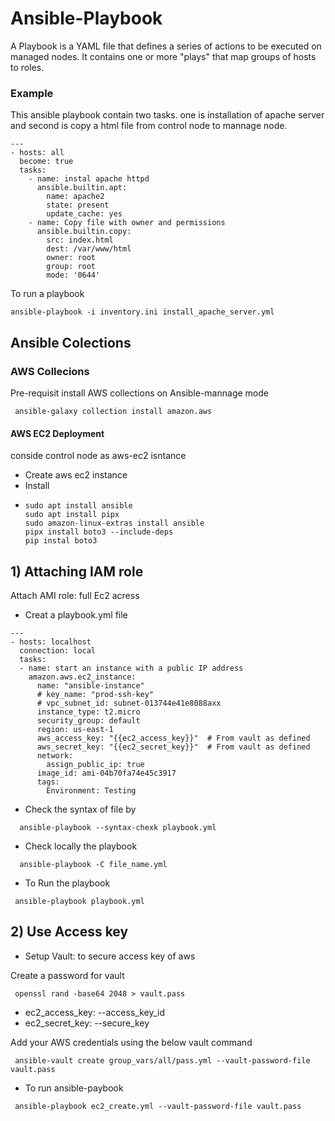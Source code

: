 # Ansible-Playbook

A Playbook is a YAML file that defines a series of actions to be executed on managed nodes. It contains one or more "plays" that map groups of hosts to roles.

### Example 

This ansible playbook contain two tasks. one is installation of apache server and second is copy a html file from control node to mannage node.

```
---
- hosts: all
  become: true
  tasks:
    - name: instal apache httpd
      ansible.builtin.apt:
        name: apache2
        state: present
        update_cache: yes
    - name: Copy file with owner and permissions
      ansible.builtin.copy:
        src: index.html
        dest: /var/www/html
        owner: root
        group: root
        mode: '0644'

```

To run a playbook 

```
ansible-playbook -i inventory.ini install_apache_server.yml
```

## Ansible Colections

### AWS Collecions

Pre-requisit install AWS collections on Ansible-mannage mode

```
 ansible-galaxy collection install amazon.aws
```


#### AWS EC2 Deployment

conside control node as aws-ec2 isntance
- Create aws ec2 instance
-  Install
-  ```
   sudo apt install ansible
   sudo apt install pipx
   sudo amazon-linux-extras install ansible
   pipx install boto3 --include-deps
   pip instal boto3
   ```
## 1) Attaching IAM role

Attach AMI role: full Ec2 acress
  
- Creat a playbook.yml file
```
--- 
- hosts: localhost
  connection: local
  tasks:
  - name: start an instance with a public IP address
    amazon.aws.ec2_instance:
      name: "ansible-instance"
      # key_name: "prod-ssh-key"
      # vpc_subnet_id: subnet-013744e41e8088axx
      instance_type: t2.micro
      security_group: default
      region: us-east-1
      aws_access_key: "{{ec2_access_key}}"  # From vault as defined
      aws_secret_key: "{{ec2_secret_key}}"  # From vault as defined      
      network:
        assign_public_ip: true
      image_id: ami-04b70fa74e45c3917
      tags:
        Environment: Testing
```
- Check the syntax of file by
```
  ansible-playbook --syntax-chexk playbook.yml
```
- Check locally the playbook

```
  ansible-playbook -C file_name.yml
```
- To Run the playbook
```
 ansible-playbook playbook.yml
```
## 2) Use Access key

- Setup Vault: to secure access key of aws

Create a password for vault

```
 openssl rand -base64 2048 > vault.pass
```
- ec2_access_key: --access_key_id
- ec2_secret_key: --secure_key

Add your AWS credentials using the below vault command

```
 ansible-vault create group_vars/all/pass.yml --vault-password-file vault.pass
```
- To run ansible-paybook
```
 ansible-playbook ec2_create.yml --vault-password-file vault.pass
```
